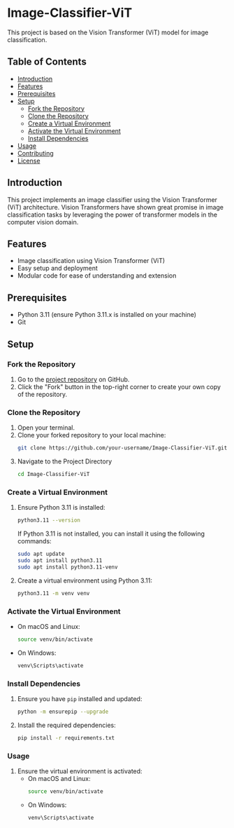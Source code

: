 # Image-Classifier-ViT

This project is based on the Vision Transformer (ViT) model for image classification.

## Table of Contents
- [Introduction](#introduction)
- [Features](#features)
- [Prerequisites](#prerequisites)
- [Setup](#setup)
  - [Fork the Repository](#fork-the-repository)
  - [Clone the Repository](#clone-the-repository)
  - [Create a Virtual Environment](#create-a-virtual-environment)
  - [Activate the Virtual Environment](#activate-the-virtual-environment)
  - [Install Dependencies](#install-dependencies)
- [Usage](#usage)
- [Contributing](#contributing)
- [License](#license)

## Introduction
This project implements an image classifier using the Vision Transformer (ViT) architecture. Vision Transformers have shown great promise in image classification tasks by leveraging the power of transformer models in the computer vision domain.

## Features
- Image classification using Vision Transformer (ViT)
- Easy setup and deployment
- Modular code for ease of understanding and extension

## Prerequisites
- Python 3.11 (ensure Python 3.11.x is installed on your machine)
- Git

## Setup

### Fork the Repository
1. Go to the [project repository](https://github.com/shubha987/Image-Classifier-ViT) on GitHub.
2. Click the "Fork" button in the top-right corner to create your own copy of the repository.

### Clone the Repository
1. Open your terminal.
2. Clone your forked repository to your local machine:
   ```sh
   git clone https://github.com/your-username/Image-Classifier-ViT.git
   ```
3. Navigate to the Project Directory
   ```sh
   cd Image-Classifier-ViT
   ```
### Create a Virtual Environment
1. Ensure Python 3.11 is installed:
   ```sh
   python3.11 --version
   ```
   If Python 3.11 is not installed, you can install it using the following commands:
   ```sh
   sudo apt update
   sudo apt install python3.11
   sudo apt install python3.11-venv
   ```
2. Create a virtual environment using Python 3.11:
   ```sh
   python3.11 -m venv venv
   ```

### Activate the Virtual Environment
- On macOS and Linux:
  ```sh
  source venv/bin/activate
  ```
- On Windows:
  ```sh
  venv\Scripts\activate
  ```
### Install Dependencies
1. Ensure you have `pip` installed and updated:
   ```sh
   python -m ensurepip --upgrade
   ```
2. Install the required dependencies:
   ```sh
   pip install -r requirements.txt
   ```
### Usage
1. Ensure the virtual environment is activated:
   - On macOS and Linux:
     ```sh
     source venv/bin/activate
     ```
   - On Windows:
     ```sh
     venv\Scripts\activate
     ```
          



